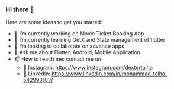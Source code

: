 ### Hi there 👋


Here are some ideas to get you started:

- 🔭 I’m currently working on Movie Ticket Booking App
- 🌱 I’m currently learning GetX and State management of flutter
- 👯 I’m looking to collaborate on advance apps
- 💬 Ask me about Flutter, Android, Mobile Application
- 📫 How to reach me: contact me on
  - 📸 Instagram: https://www.instagram.com/dextertalha
  - 📝 LinkedIn: https://www.linkedin.com/in/mohammad-talha-542993103/
